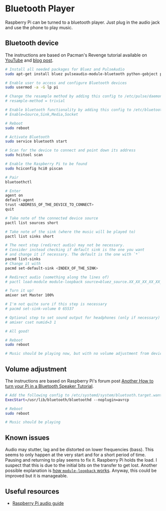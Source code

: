 # Bluetooth Player

Raspberry Pi can be turned to a bluetooth player. Just plug in the audio jack and use the phone to play music.

## Bluetooth device

The instructions are based on Pacman's Revenge tutorial available on [YouTube](https://www.youtube.com/watch?v=SyrJ1_kKOh4) and [blog post](http://pacmans-revenge.blogspot.com/2018/08/raspberry-pi-bluetooth-speakers.html).

```bash
# Install all needed packages for Bluez and PulseAudio
sudo apt-get install bluez pulseaudio-module-bluetooth python-gobject python-gobject-2

# Enable user to access and configure Bluetooth devices
sudo usermod -a -G lp pi

# Change the resample method by adding this config to /etc/pulse/daemon.conf
# resample-method = trivial

# Enable bluetooth functionality by adding this config to /etc/bluetooth/main.conf
# Enable=Source,Sink,Media,Socket

# Reboot
sudo reboot

# Activate Bluetooth
sudo service bluetooth start

# Scan for the device to connect and point down its address
sudo hcitool scan

# Enable the Raspberry Pi to be found
sudo hciconfig hci0 piscan

# Pair
bluetoothctl

# Enter
agent on
default-agent
trust <ADDRESS_OF_THE_DEVICE_TO_CONNECT>
quit

# Take note of the connected device source
pactl list sources short

# Take note of the sink (where the music will be played to)
pactl list sinks short

# The next step (redirect audio) may not be necessary.
# Consider instead checking if default sink is the one you want
# and change it if necessary. The default is the one with `*`
pacmd list-sinks
# Change it with
pacmd set-default-sink <INDEX_OF_THE_SINK>

# Redirect audio (something along the lines of)
# pactl load-module module-loopback source=bluez_source.XX_XX_XX_XX_XX_XX.a2dp_source sink=alsa_output.platform-soc_audio.analog-stereo

# Turn it up!
amixer set Master 100%

# I'm not quite sure if this step is necessary
# pacmd set-sink-volume 0 65537

# Optional step to set sound output for headphones (only if necessary)
# amixer cset numid=3 1

# All good!

# Reboot
sudo reboot

# Music should be playing now, but with no volume adjustment from device
```

## Volume adjustment

The instructions are based on Raspberry Pi's forum post [Another How to turn your Pi in a Bluetooth Speaker Tutorial](https://www.raspberrypi.org/forums/viewtopic.php?t=235519).

```bash
# Add the following config to /etc/systemd/system/bluetooth.target.wants/bluetooth.service
ExecStart=/usr/lib/bluetooth/bluetoothd --noplugin=avrcp

# Reboot
sudo reboot

# Music should be playing
```

## Known issues

Audio may stutter, lag and be distorted on lower frequencies (bass). This seems to only happen at the very start and for a short period of time. Pausing and returning to play seems to fix it. Raspberry Pi holds the load. I suspect that this is due to the initial bits on the transfer to get lost. Another possible explanation is [how `module-loopback` works](https://www.freedesktop.org/wiki/Software/PulseAudio/Documentation/User/Modules/#module-loopback). Anyway, this could be improved but it is manageable.

## Useful resources

- [Raspberry Pi audio guide](https://www.raspberrypi.org/documentation/configuration/audio-config.md)
